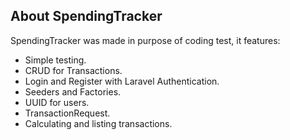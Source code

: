 
## About SpendingTracker

SpendingTracker was made in purpose of coding test, it features:

- Simple testing.
- CRUD for Transactions.
- Login and Register with Laravel Authentication.
- Seeders and Factories.
- UUID for users.
- TransactionRequest.
- Calculating and listing transactions.

